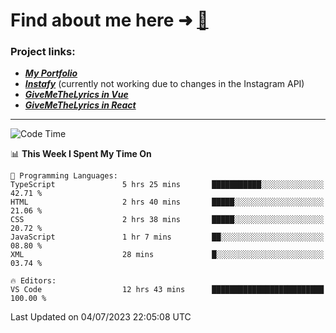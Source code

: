 # Find about me here ➜ [🧑](https://pauabella.dev)

### Project links:
- ***[My Portfolio](https://pauabella.dev)***
- ***[Instafy](https://instafy.me)*** (currently not working due to changes in the Instagram API)
- ***[GiveMeTheLyrics in Vue](https://lyrics.pauabella.dev)***
- ***[GiveMeTheLyrics in React](https://pauabella.dev/GiveMeTheLyrics)***

---
<!--START_SECTION:waka-->
![Code Time](http://img.shields.io/badge/Code%20Time-2%2C286%20hrs%2032%20mins-blue)

📊 **This Week I Spent My Time On** 

```text
💬 Programming Languages: 
TypeScript               5 hrs 25 mins       ███████████░░░░░░░░░░░░░░   42.71 % 
HTML                     2 hrs 40 mins       █████░░░░░░░░░░░░░░░░░░░░   21.06 % 
CSS                      2 hrs 38 mins       █████░░░░░░░░░░░░░░░░░░░░   20.72 % 
JavaScript               1 hr 7 mins         ██░░░░░░░░░░░░░░░░░░░░░░░   08.80 % 
XML                      28 mins             █░░░░░░░░░░░░░░░░░░░░░░░░   03.74 % 

🔥 Editors: 
VS Code                  12 hrs 43 mins      █████████████████████████   100.00 % 
```


 Last Updated on 04/07/2023 22:05:08 UTC
<!--END_SECTION:waka-->
